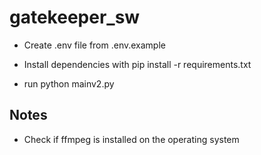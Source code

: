 # gatekeeper_sw

- Create .env file from .env.example

- Install dependencies with pip install -r requirements.txt

- run python mainv2.py

## Notes

- Check if ffmpeg is installed on the operating system
